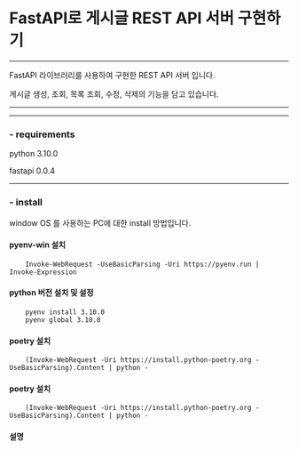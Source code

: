    # FastAPI로 게시글 REST API 서버 구현하기 #

***
FastAPI 라이브러리를 사용하여 구현한 REST API 서버 입니다.

게시글 생성, 조회, 목록 조회, 수정, 삭제의 기능을 담고 있습니다.
***

***
### - requirements ###
   python 3.10.0

   fastapi 0.0.4
***
 
### - install ###
window OS 를 사용하는 PC에 대한 install 방법입니다.

#### pyenv-win 설치 ####
```
    Invoke-WebRequest -UseBasicParsing -Uri https://pyenv.run | Invoke-Expression
```

#### python 버전 설치 및 설정 ####
```
    pyenv install 3.10.0
    pyenv global 3.10.0
```

#### poetry 설치 ####
```
    (Invoke-WebRequest -Uri https://install.python-poetry.org -UseBasicParsing).Content | python -
```

#### poetry 설치 ####
```
    (Invoke-WebRequest -Uri https://install.python-poetry.org -UseBasicParsing).Content | python -
```



#### 설명 ####
